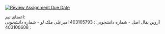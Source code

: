 [![Review Assignment Due Date](https://classroom.github.com/assets/deadline-readme-button-22041afd0340ce965d47ae6ef1cefeee28c7c493a6346c4f15d667ab976d596c.svg)](https://classroom.github.com/a/iDQJgb-p)

اعضای تیم: <br/>
آروین بقال اصل - شماره دانشجویی : 403105793
امیرعلی ملک لو - شماره دانشجویی : 403100608
